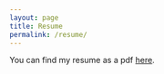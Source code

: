 ```yaml
---
layout: page
title: Resume
permalink: /resume/
---
```


You can find my resume as a pdf [here](https://drive.google.com/file/d/1VAbz-EOhHSUE_Ial9hPKGL2kNBGLenyE/view?usp=sharing).

